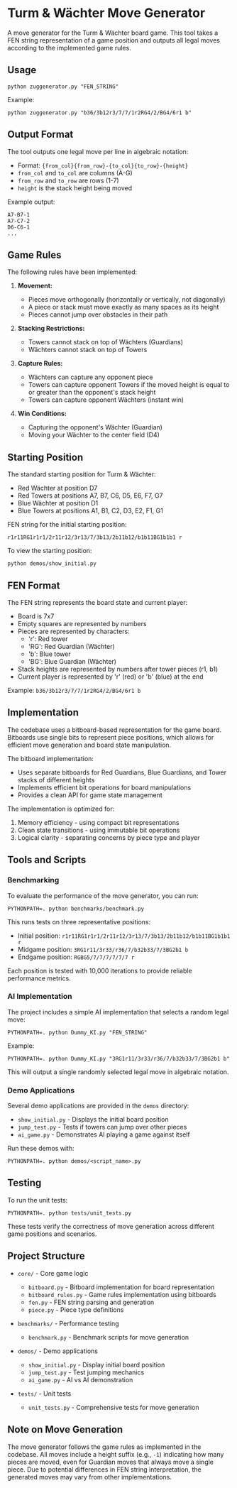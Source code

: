 # Turm & Wächter Move Generator

A move generator for the Turm & Wächter board game. This tool takes a FEN string representation of a game position and outputs all legal moves according to the implemented game rules.

## Usage

```
python zuggenerator.py "FEN_STRING"
```

Example:
```
python zuggenerator.py "b36/3b12r3/7/7/1r2RG4/2/BG4/6r1 b"
```

## Output Format

The tool outputs one legal move per line in algebraic notation:
- Format: `{from_col}{from_row}-{to_col}{to_row}-{height}`
- `from_col` and `to_col` are columns (A-G)
- `from_row` and `to_row` are rows (1-7)
- `height` is the stack height being moved

Example output:
```
A7-B7-1
A7-C7-2
D6-C6-1
...
```

## Game Rules

The following rules have been implemented:

1. **Movement:**
   - Pieces move orthogonally (horizontally or vertically, not diagonally)
   - A piece or stack must move exactly as many spaces as its height
   - Pieces cannot jump over obstacles in their path
   
2. **Stacking Restrictions:**
   - Towers cannot stack on top of Wächters (Guardians)
   - Wächters cannot stack on top of Towers
   
3. **Capture Rules:**
   - Wächters can capture any opponent piece
   - Towers can capture opponent Towers if the moved height is equal to or greater than the opponent's stack height
   - Towers can capture opponent Wächters (instant win)

4. **Win Conditions:**
   - Capturing the opponent's Wächter (Guardian)
   - Moving your Wächter to the center field (D4)

## Starting Position

The standard starting position for Turm & Wächter:

- Red Wächter at position D7
- Red Towers at positions A7, B7, C6, D5, E6, F7, G7
- Blue Wächter at position D1
- Blue Towers at positions A1, B1, C2, D3, E2, F1, G1

FEN string for the initial starting position:
```
r1r11RG1r1r1/2r11r12/3r13/7/3b13/2b11b12/b1b11BG1b1b1 r
```

To view the starting position:
```
python demos/show_initial.py
```

## FEN Format

The FEN string represents the board state and current player:
- Board is 7x7
- Empty squares are represented by numbers
- Pieces are represented by characters:
  - 'r': Red tower
  - 'RG': Red Guardian (Wächter)
  - 'b': Blue tower
  - 'BG': Blue Guardian (Wächter)
- Stack heights are represented by numbers after tower pieces (r1, b1)
- Current player is represented by 'r' (red) or 'b' (blue) at the end

Example: `b36/3b12r3/7/7/1r2RG4/2/BG4/6r1 b`

## Implementation

The codebase uses a bitboard-based representation for the game board. Bitboards use single bits to represent piece positions, which allows for efficient move generation and board state manipulation.

The bitboard implementation:
- Uses separate bitboards for Red Guardians, Blue Guardians, and Tower stacks of different heights
- Implements efficient bit operations for board manipulations
- Provides a clean API for game state management

The implementation is optimized for:
1. Memory efficiency - using compact bit representations
2. Clean state transitions - using immutable bit operations
3. Logical clarity - separating concerns by piece type and player

## Tools and Scripts

### Benchmarking

To evaluate the performance of the move generator, you can run:

```
PYTHONPATH=. python benchmarks/benchmark.py
```

This runs tests on three representative positions:
- Initial position: `r1r11RG1r1r1/2r11r12/3r13/7/3b13/2b11b12/b1b11BG1b1b1 r`
- Midgame position: `3RG1r11/3r33/r36/7/b32b33/7/3BG2b1 b`
- Endgame position: `RGBG5/7/7/7/7/7/7 r`

Each position is tested with 10,000 iterations to provide reliable performance metrics.

### AI Implementation

The project includes a simple AI implementation that selects a random legal move:

```
PYTHONPATH=. python Dummy_KI.py "FEN_STRING"
```

Example:
```
PYTHONPATH=. python Dummy_KI.py "3RG1r11/3r33/r36/7/b32b33/7/3BG2b1 b"
```

This will output a single randomly selected legal move in algebraic notation.

### Demo Applications

Several demo applications are provided in the `demos` directory:

- `show_initial.py` - Displays the initial board position
- `jump_test.py` - Tests if towers can jump over other pieces
- `ai_game.py` - Demonstrates AI playing a game against itself

Run these demos with:
```
PYTHONPATH=. python demos/<script_name>.py
```

## Testing

To run the unit tests:

```
PYTHONPATH=. python tests/unit_tests.py
```

These tests verify the correctness of move generation across different game positions and scenarios.

## Project Structure

- `core/` - Core game logic
  - `bitboard.py` - Bitboard implementation for board representation
  - `bitboard_rules.py` - Game rules implementation using bitboards
  - `fen.py` - FEN string parsing and generation
  - `piece.py` - Piece type definitions

- `benchmarks/` - Performance testing
  - `benchmark.py` - Benchmark scripts for move generation

- `demos/` - Demo applications
  - `show_initial.py` - Display initial board position
  - `jump_test.py` - Test jumping mechanics
  - `ai_game.py` - AI vs AI demonstration

- `tests/` - Unit tests
  - `unit_tests.py` - Comprehensive tests for move generation

## Note on Move Generation

The move generator follows the game rules as implemented in the codebase. All moves include a height suffix (e.g., `-1`) indicating how many pieces are moved, even for Guardian moves that always move a single piece. Due to potential differences in FEN string interpretation, the generated moves may vary from other implementations. 